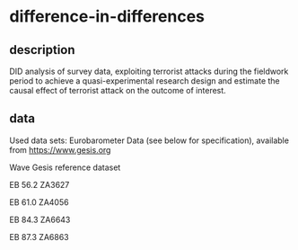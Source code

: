 # difference-in-differences

## description
DID analysis of survey data, exploiting terrorist attacks during the fieldwork period to achieve a quasi-experimental
research design and estimate the causal effect of terrorist attack on the outcome of interest.

## data
Used data sets: Eurobarometer Data (see below for specification), available from https://www.gesis.org

Wave    Gesis reference dataset

EB 56.2 ZA3627

EB 61.0 ZA4056

EB 84.3 ZA6643

EB 87.3 ZA6863
